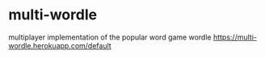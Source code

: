 # multi-wordle
multiplayer implementation of the popular word game wordle
https://multi-wordle.herokuapp.com/default
